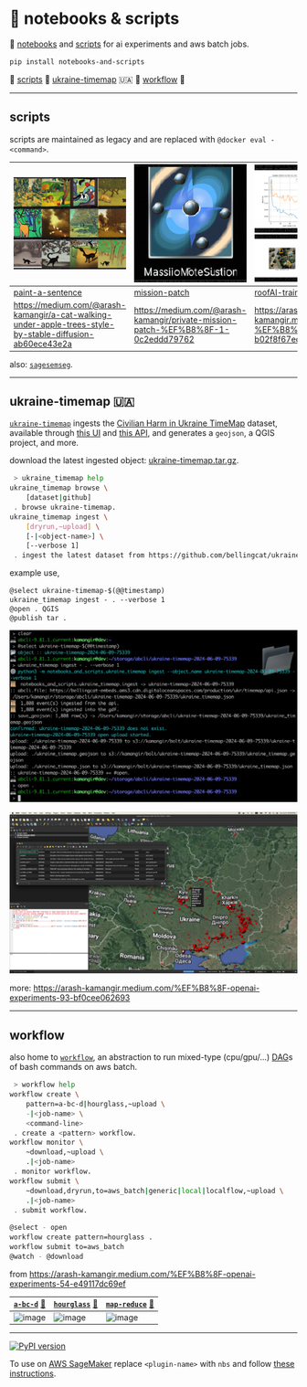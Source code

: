 # 📜 notebooks & scripts

📜 [notebooks](./notebooks) and [scripts](./scripts) for ai experiments and aws batch jobs.

```bash
pip install notebooks-and-scripts
```

🔷 [scripts](#scripts) 🔷 [ukraine-timemap](#ukraine-timemap-) 🇺🇦 🔷 [workflow](#workflow) 🔷

---

## scripts

scripts are maintained as legacy and are replaced with `@docker eval - <command>`.

| ![image](https://github.com/kamangir/assets/blob/main/nbs/3x4.jpg?raw=true)                               | ![image](https://github.com/kamangir/assets/blob/main/nbs/mission-patch-00008.png?raw=true) | ![image](https://github.com/kamangir/assets/blob/main/nbs/train-summary.png?raw=true) ![image](https://github.com/kamangir/assets/blob/main/nbs/predict-00000.png?raw=true) |
| --------------------------------------------------------------------------------------------------------- | ------------------------------------------------------------------------------------------- | --------------------------------------------------------------------------------------------------------------------------------------------------------------------------- |
| [paint-a-sentence](./scripts/paint-a-sentence.sh)                                                         | [mission-patch](./scripts/mission-patch.sh)                                                 | [roofAI-train](./scripts/roofAI-train.sh)                                                                                                                                   |
| https://medium.com/@arash-kamangir/a-cat-walking-under-apple-trees-style-by-stable-diffusion-ab60ece43e2a | https://medium.com/@arash-kamangir/private-mission-patch-%EF%B8%8F-1-0c2eddd79762           | https://arash-kamangir.medium.com/roofai-%EF%B8%8F-on-gpu-6-b02f8f67ed3f                                                                                                    |

also: [`sagesemseg`](./scripts/sagesemseg/).

---

## ukraine-timemap 🇺🇦

[`ukraine-timemap`](./notebooks_and_scripts/.abcli/ukraine-timemap/) ingests the [Civilian Harm in Ukraine TimeMap](https://github.com/bellingcat/ukraine-timemap) dataset, available through [this UI](https://ukraine.bellingcat.com/) and [this API](https://bellingcat-embeds.ams3.cdn.digitaloceanspaces.com/production/ukr/timemap/api.json), and generates a `geojson`, a QGIS project, and more.

download the latest ingested object: [ukraine-timemap.tar.gz](https://kamangir-public.s3.ca-central-1.amazonaws.com/ukraine_timemap.tar.gz).

```bash
 > ukraine_timemap help
ukraine_timemap browse \
	[dataset|github]
 . browse ukraine-timemap.
ukraine_timemap ingest \
	[dryrun,~upload] \
	[-|<object-name>] \
	[--verbose 1]
 . ingest the latest dataset from https://github.com/bellingcat/ukraine-timemap.
```

example use,

```
@select ukraine-timemap-$(@@timestamp)
ukraine_timemap ingest - . --verbose 1
@open . QGIS
@publish tar .
```

![image](https://github.com/kamangir/assets/blob/main/nbs/ukraine-timemap/ingest_log.png?raw=true)

![image](https://github.com/kamangir/assets/blob/main/nbs/ukraine-timemap/QGIS.png?raw=true)

more: https://arash-kamangir.medium.com/%EF%B8%8F-openai-experiments-93-bf0cee062693

---

## workflow

also home to [`workflow`](./notebooks_and_scripts/workflow/generic.py), an abstraction to run mixed-type (cpu/gpu/...) [DAG](https://networkx.org/documentation/stable/reference/classes/digraph.html)s of bash commands on aws batch.

```bash
 > workflow help
workflow create \
	pattern=a-bc-d|hourglass,~upload \
	-|<job-name> \
	<command-line>
 . create a <pattern> workflow.
workflow monitor \
	~download,~upload \
	.|<job-name>
 . monitor workflow.
workflow submit \
	~download,dryrun,to=aws_batch|generic|local|localflow,~upload \
	.|<job-name>
 . submit workflow.
```

```bash
@select - open
workflow create pattern=hourglass .
workflow submit to=aws_batch
@watch - @download
```

from https://arash-kamangir.medium.com/%EF%B8%8F-openai-experiments-54-e49117dc69ef

| [`a-bc-d`](./notebooks_and_scripts/workflow/patterns/a-bc-d.dot) [🔗](https://kamangir-public.s3.ca-central-1.amazonaws.com/a-bc-d/workflow.gif?raw=true) | [`hourglass`](./notebooks_and_scripts/workflow/patterns/hourglass.dot) [🔗](https://kamangir-public.s3.ca-central-1.amazonaws.com/hourglass/workflow.gif?raw=true) | [`map-reduce`](./notebooks_and_scripts/workflow/patterns/map-reduce.dot) [🔗](https://kamangir-public.s3.ca-central-1.amazonaws.com/map-reduce/workflow.gif?raw=true) |
| --------------------------------------------------------------------------------------------------------------------------------------------------------- | ------------------------------------------------------------------------------------------------------------------------------------------------------------------ | --------------------------------------------------------------------------------------------------------------------------------------------------------------------- |
| ![image](https://kamangir-public.s3.ca-central-1.amazonaws.com/a-bc-d/workflow.gif?raw=true)                                                              | ![image](https://kamangir-public.s3.ca-central-1.amazonaws.com/hourglass/workflow.gif?raw=true)                                                                    | ![image](https://kamangir-public.s3.ca-central-1.amazonaws.com/map-reduce/workflow.gif?raw=true)                                                                      |

---

[![PyPI version](https://img.shields.io/pypi/v/notebooks-and-scripts.svg)](https://pypi.org/project/notebooks-and-scripts/)

To use on [AWS SageMaker](https://aws.amazon.com/sagemaker/) replace `<plugin-name>` with `nbs` and follow [these instructions](https://github.com/kamangir/blue-plugin/blob/main/SageMaker.md).
